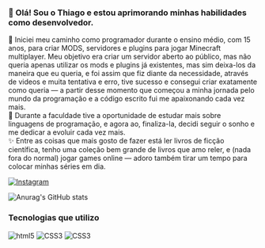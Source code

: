 ### 👋 Olá! Sou o Thiago e estou aprimorando minhas habilidades como desenvolvedor.
🚀 Iniciei meu caminho como programador durante o ensino médio, com 15 anos, para criar MODS, servidores e plugins para jogar Minecraft multiplayer. Meu objetivo era criar um servidor aberto ao público, mas não queria apenas utilizar os mods e plugins já existentes, mas sim deixa-los da maneira que eu queria, e foi assim que fiz diante da necessidade, através de videos e muita tentativa e erro, tive sucesso e consegui criar exatamente como queria —  a partir desse momento que começou a minha jornada pelo mundo da programação e a código escrito fui me apaixonando cada vez mais.<br>
🤍 Durante a faculdade tive a oportunidade de estudar mais sobre linguagens de programação, e agora ao, finaliza-la, decidi seguir o sonho e me dedicar a evoluir cada vez mais.<br>
✨ Entre as coisas que mais gosto de fazer está ler livros de ficção científica, tenho uma coleção bem grande de livros que amo reler, e (nada fora do normal) jogar games online — adoro também tirar um tempo para colocar minhas séries em dia.

[![Instagram](https://img.shields.io/badge/Instagram-E4405F?style=for-the-badge&logo=instagram&logoColor=white)](https://instagram.com/wendlandthiago)

![Anurag's GitHub stats](https://github-readme-stats.vercel.app/api?username=thiagowendland&show_icons=true&theme=radical)

### Tecnologias que utilizo
<div style="display: inline_block">
<img align="center" alt="html5" src="https://img.shields.io/badge/HTML5-E34F26?style=for-the-badge&logo=html5&logoColor=white"/>
<img align="center" alt="CSS3" src="https://img.shields.io/badge/CSS3-1572B6?style=for-the-badge&logo=css3&logoColor=white"/>
<img align="center" alt="CSS3" src="https://img.shields.io/badge/JavaScript-F7DF1E?style=for-the-badge&logo=javascript&logoColor=black"/>
</div>


